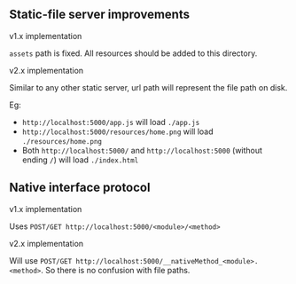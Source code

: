 ## Static-file server improvements

v1.x implementation

`assets` path is fixed. All resources should be added to this directory.

v2.x implementation

Similar to any other static server, url path will represent the file path on disk.

Eg:

- `http://localhost:5000/app.js` will load `./app.js`
- `http://localhost:5000/resources/home.png` will load `./resources/home.png`
- Both `http://localhost:5000/` and `http://localhost:5000` (without ending `/`) will load `./index.html`


## Native interface protocol

v1.x implementation

Uses `POST/GET http://localhost:5000/<module>/<method>`

v2.x implementation

Will use `POST/GET http://localhost:5000/__nativeMethod_<module>.<method>`. So there is no confusion with file paths.

